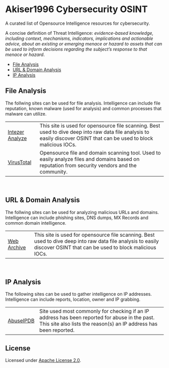 # Akiser1996 Cybersecurity OSINT
A curated list of Opensource Intelligence resources for cybersecurity.

A concise definition of Threat Intelligence: *evidence-based knowledge, including context, mechanisms, indicators, implications and actionable advice, about an existing or emerging menace or hazard to assets that can be used to inform decisions regarding the subject’s response to that menace or hazard*.

- [File Analysis](#File-Analysis)
- [URL & Domain Analysis](#URL--Domain-Analysis)
- [IP Analysis](#IP-Analysis)

## File Analysis

The follwing sites can be used for file analysis. Intelligence can include file reputation, known malware (used for analysis) and common processes that malware can utilize.

<table>
    <tr>
        <td>
            <a href="https://analyze.intezer.com/" target="_blank">Intezer Analyze</a>
        </td>
        <td>
            This site is used for opensource file scanning. Best used to dive deep into raw data file analysis to easily discover OSINT that can be used to block malicious IOCs.
        </td>
    </tr>
    <tr>
        <td>
            <a href="https://www.virustotal.com/gui/home/search" target="_blank">VirusTotal</a>
        </td>
        <td>
            Opensource file and domain scanning tool. Used to easily analyze files and domains based on reputation from security vendors and the community.
        </td>
</table>
</br>
    
## URL & Domain Analysis

The follwing sites can be used for analyzing malicious URLs and domains. Intelligence can include phishing sites, DNS dumps, MX Records and common domain intelligence.

<table>
    <tr>
        <td>
            <a href="https://web.archive.org" target="_blank">Web Archive</a>
        </td>
        <td>
            This site is used for opensource file scanning. Best used to dive deep into raw data file analysis to easily discover OSINT that can be used to block malicious IOCs.
        </td>
    </tr>
</table>
</br>
    
## IP Analysis

The following sites can be used to gather intelligence on IP addresses. Intelligence can include reports, location, owner and IP grabbing.

<table>
    <tr>
        <td>
            <a href="https://www.abuseipdb.com/" target="_blank">AbuseIPDB</a>
        </td>
        <td>
            Site used most commonly for checking if an IP address has been reported for abuse in the past. This site also lists the reason(s) an IP address has been reported.
        </td>
    </tr>
    
</table>

## License

Licensed under [Apache License 2.0](LICENSE).
